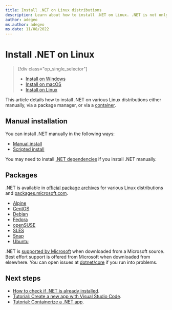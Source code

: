 ```yaml
---
title: Install .NET on Linux distributions
description: Learn about how to install .NET on Linux. .NET is not only available at package.microsoft.com, but also the official package archives for various Linux distributions.
author: adegeo
ms.author: adegeo
ms.date: 11/08/2022
---
```


# Install .NET on Linux

> [!div class="op_single_selector"]
>
> - [Install on Windows](windows.md)
> - [Install on macOS](macos.md)
> - [Install on Linux](linux.md)

This article details how to install .NET on various Linux distributions either manually, via a package manager, or via a [container](../docker/introduction.md#net-images).

## Manual installation

You can install .NET manually in the following ways:

- [Manual install](linux-scripted-manual.md#manual-install)
- [Scripted install](linux-scripted-manual.md#scripted-install)

You may need to install [.NET dependencies](https://github.com/dotnet/core/blob/main/release-notes/7.0/linux-packages.md) if you install .NET manually.

## Packages

.NET is available in [official package archives](https://github.com/dotnet/core/blob/main/linux.md) for various Linux distributions and [packages.microsoft.com](https://packages.microsoft.com/).

- [Alpine](linux-alpine.md)
- [CentOS](linux-centos.md)
- [Debian](linux-debian.md)
- [Fedora](linux-fedora.md)
- [openSUSE](linux-opensuse.md)
- [SLES](linux-sles.md)
- [Snap](linux-snap.md)
- [Ubuntu](linux-ubuntu.md)

.NET is [supported by Microsoft](https://github.com/dotnet/core/blob/main/microsoft-support.md) when downloaded from a Microsoft source. Best effort support is offered from Microsoft when downloaded from elsewhere. You can open issues at [dotnet/core](https://github.com/dotnet/core) if you run into problems.

## Next steps

- [How to check if .NET is already installed](how-to-detect-installed-versions.md?pivots=os-linux).
- [Tutorial: Create a new app with Visual Studio Code](../tutorials/with-visual-studio-code.md).
- [Tutorial: Containerize a .NET app](../docker/build-container.md).
